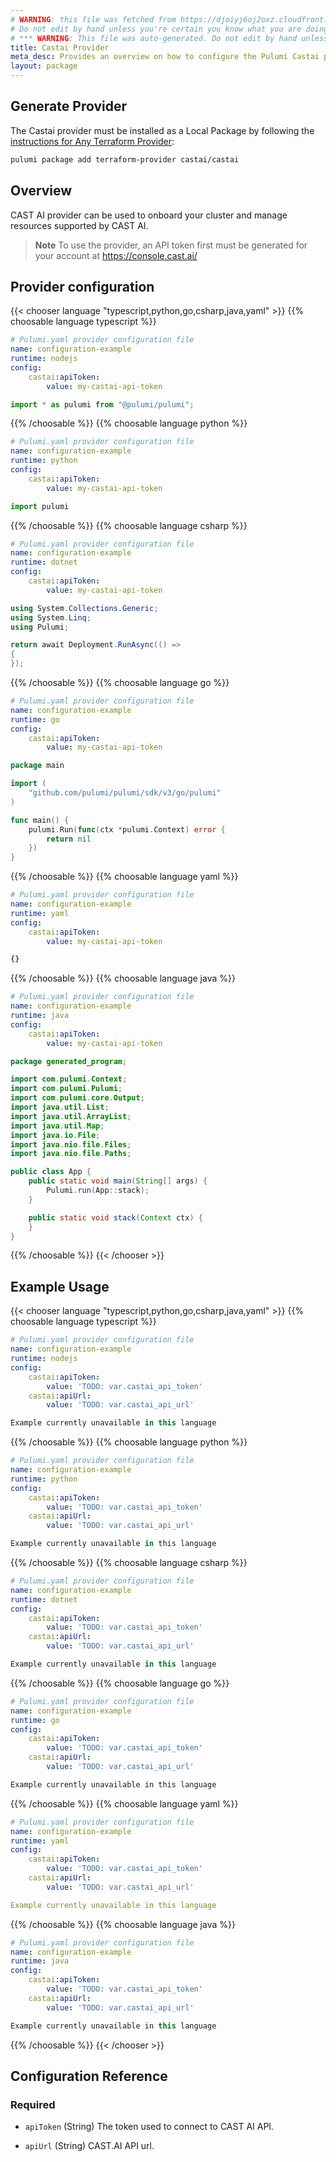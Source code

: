 ```yaml
---
# WARNING: this file was fetched from https://djoiyj6oj2oxz.cloudfront.net/docs/registry.opentofu.org/castai/castai/7.42.0/index.md
# Do not edit by hand unless you're certain you know what you are doing!
# *** WARNING: This file was auto-generated. Do not edit by hand unless you're certain you know what you are doing! ***
title: Castai Provider
meta_desc: Provides an overview on how to configure the Pulumi Castai provider.
layout: package
---
```


## Generate Provider

The Castai provider must be installed as a Local Package by following the [instructions for Any Terraform Provider](https://www.pulumi.com/registry/packages/terraform-provider/):

```bash
pulumi package add terraform-provider castai/castai
```
## Overview

CAST AI provider can be used to onboard your cluster and manage resources supported by CAST AI.

> **Note** To use the provider, an API token first must be generated for your account at <https://console.cast.ai/>
## Provider configuration



{{< chooser language "typescript,python,go,csharp,java,yaml" >}}
{{% choosable language typescript %}}
```yaml
# Pulumi.yaml provider configuration file
name: configuration-example
runtime: nodejs
config:
    castai:apiToken:
        value: my-castai-api-token

```
```typescript
import * as pulumi from "@pulumi/pulumi";

```
{{% /choosable %}}
{{% choosable language python %}}
```yaml
# Pulumi.yaml provider configuration file
name: configuration-example
runtime: python
config:
    castai:apiToken:
        value: my-castai-api-token

```
```python
import pulumi

```
{{% /choosable %}}
{{% choosable language csharp %}}
```yaml
# Pulumi.yaml provider configuration file
name: configuration-example
runtime: dotnet
config:
    castai:apiToken:
        value: my-castai-api-token

```
```csharp
using System.Collections.Generic;
using System.Linq;
using Pulumi;

return await Deployment.RunAsync(() =>
{
});

```
{{% /choosable %}}
{{% choosable language go %}}
```yaml
# Pulumi.yaml provider configuration file
name: configuration-example
runtime: go
config:
    castai:apiToken:
        value: my-castai-api-token

```
```go
package main

import (
	"github.com/pulumi/pulumi/sdk/v3/go/pulumi"
)

func main() {
	pulumi.Run(func(ctx *pulumi.Context) error {
		return nil
	})
}
```
{{% /choosable %}}
{{% choosable language yaml %}}
```yaml
# Pulumi.yaml provider configuration file
name: configuration-example
runtime: yaml
config:
    castai:apiToken:
        value: my-castai-api-token

```
```yaml
{}
```
{{% /choosable %}}
{{% choosable language java %}}
```yaml
# Pulumi.yaml provider configuration file
name: configuration-example
runtime: java
config:
    castai:apiToken:
        value: my-castai-api-token

```
```java
package generated_program;

import com.pulumi.Context;
import com.pulumi.Pulumi;
import com.pulumi.core.Output;
import java.util.List;
import java.util.ArrayList;
import java.util.Map;
import java.io.File;
import java.nio.file.Files;
import java.nio.file.Paths;

public class App {
    public static void main(String[] args) {
        Pulumi.run(App::stack);
    }

    public static void stack(Context ctx) {
    }
}
```
{{% /choosable %}}
{{< /chooser >}}
## Example Usage

{{< chooser language "typescript,python,go,csharp,java,yaml" >}}
{{% choosable language typescript %}}
```yaml
# Pulumi.yaml provider configuration file
name: configuration-example
runtime: nodejs
config:
    castai:apiToken:
        value: 'TODO: var.castai_api_token'
    castai:apiUrl:
        value: 'TODO: var.castai_api_url'

```
```typescript
Example currently unavailable in this language
```
{{% /choosable %}}
{{% choosable language python %}}
```yaml
# Pulumi.yaml provider configuration file
name: configuration-example
runtime: python
config:
    castai:apiToken:
        value: 'TODO: var.castai_api_token'
    castai:apiUrl:
        value: 'TODO: var.castai_api_url'

```
```python
Example currently unavailable in this language
```
{{% /choosable %}}
{{% choosable language csharp %}}
```yaml
# Pulumi.yaml provider configuration file
name: configuration-example
runtime: dotnet
config:
    castai:apiToken:
        value: 'TODO: var.castai_api_token'
    castai:apiUrl:
        value: 'TODO: var.castai_api_url'

```
```csharp
Example currently unavailable in this language
```
{{% /choosable %}}
{{% choosable language go %}}
```yaml
# Pulumi.yaml provider configuration file
name: configuration-example
runtime: go
config:
    castai:apiToken:
        value: 'TODO: var.castai_api_token'
    castai:apiUrl:
        value: 'TODO: var.castai_api_url'

```
```go
Example currently unavailable in this language
```
{{% /choosable %}}
{{% choosable language yaml %}}
```yaml
# Pulumi.yaml provider configuration file
name: configuration-example
runtime: yaml
config:
    castai:apiToken:
        value: 'TODO: var.castai_api_token'
    castai:apiUrl:
        value: 'TODO: var.castai_api_url'

```
```yaml
Example currently unavailable in this language
```
{{% /choosable %}}
{{% choosable language java %}}
```yaml
# Pulumi.yaml provider configuration file
name: configuration-example
runtime: java
config:
    castai:apiToken:
        value: 'TODO: var.castai_api_token'
    castai:apiUrl:
        value: 'TODO: var.castai_api_url'

```
```java
Example currently unavailable in this language
```
{{% /choosable %}}
{{< /chooser >}}
## Configuration Reference
### Required

- `apiToken` (String) The token used to connect to CAST AI API.

- `apiUrl` (String) CAST.AI API url.